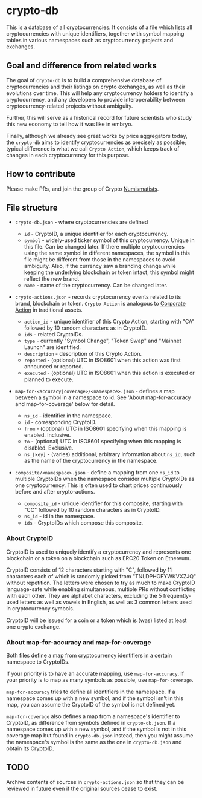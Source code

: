 # crypto-db

This is a database of all cryptocurrencies.
It consists of a file which lists all cryptocurrencies with unique identifiers, together with symbol mapping tables in various namespaces such as cryptocurrency projects and exchanges.

## Goal and difference from related works
The goal of `crypto-db` is to build a comprehensive database of cryptocurrencies and their listings on crypto exchanges, as well as their evolutions over time.
This will help any cryptocurrency holders to identify a cryptocurrency, and any developers to provide interoperability between cryptocurrency-related projects without ambiguity. 

Further, this will serve as a historical record for future scientists who study this new economy to tell how it was like in embryo.

Finally, although we already see great works by price aggregators today, the `crypto-db` aims to identify cryptocurrencies as precisely as possible; typical difference is what we call `Crypto Action`, which keeps track of changes in each cryptocurrency for this purpose. 


## How to contribute

Please make PRs, and join the group of Crypto [Numismatists](https://en.wikipedia.org/wiki/Numismatist_(specialist)).

## File structure

- `crypto-db.json` - where cryptocurrencies are defined
    - `id` - CryptoID, a unique identifier for each cryptocurrency.
    - `symbol` - widely-used ticker symbol of this cryptocurrency. Unique in this file. Can be changed later. If there multiple cryptocurrencies using the same symbol in different namespaces, the symbol in this file might be different from those in the namespaces to avoid ambiguity. Also, if the currency saw a branding change while keeping the underlying blockchain or token intact, this symbol might reflect the new brand. 
    - `name` - name of the cryptocurrency. Can be changed later.

- `crypto-actions.json` - records cryptocurrency events related to its brand, blockchain or token. `Crypto Action` is analogous to [Corporate Action](https://en.wikipedia.org/wiki/Corporate_action) in traditional assets.
   - `action_id` - unique identifier of this Crypto Action, starting with "CA" followed by 10 random characters as in CryptoID.
   - `ids` - related CryptoIDs.
   - `type` - currently "Symbol Change", "Token Swap" and "Mainnet Launch" are identified.
   - `description` - description of this Crypto Action.
   - `reported` - (optional) UTC in ISO8601 when this action was first announced or reported.
   - `executed` - (optional) UTC in ISO8601 when this action is executed or planned to execute.

- `map-for-<accuracy|coverage>/<namespace>.json` - defines a map between a symbol in a namespace to id. See 'About map-for-accuracy and map-for-coverage' below for detail.
   - `ns_id` - identifier in the namespace.
   - `id` - corresponding CryptoID.
   - `from` - (optional) UTC in ISO8601 specifying when this mapping is enabled. Inclusive.
   - `to` - (optional) UTC in ISO8601 specifying when this mapping is disabled. Exclusive.
   - `ns_[key]` - (varies) additional, arbitrary information about `ns_id`, such as the name of the cryptocurrency in the namespace.

- `composite/<namespace>.json` - define a mapping from one `ns_id` to multiple CryptoIDs when the namespace consider multiple CryptoIDs as one cryptocurrency. This is often used to chart prices continuously before and after crypto-actions.
  - `composite_id` - unique identifier for this composite, starting with "CC" followed by 10 random characters as in CryptoID.
  - `ns_id` - id in the namespace.
  - `ids` - CryptoIDs which compose this composite.

### About CryptoID
CryptoID is used to uniquely identify a cryptocurrency and represents one blockchain or a token on a blockchain such as ERC20 Token on Ethereum.

CryptoID consists of 12 characters starting with "C", followed by 11 characters each of which is randomly picked from "TNLDPHGFYWKVXZJQ" without repetition. The letters were chosen to try as much to make CryptoID language-safe while enabling simultaneous, multiple PRs without conflicting with each other. They are alphabet characters, excluding the 5 frequently-used letters as well as vowels in English, as well as 3 common letters used in cryptocurrency symbols.

CryptoID will be issued for a coin or a token which is (was) listed at least one crypto exchange. 

### About map-for-accuracy and map-for-coverage
Both files define a map from cryptocurrency identifiers in a certain namespace to CryptoIDs.

If your priority is to have an accurate mapping, use `map-for-accuracy`. If your priority is to map as many symbols as possible, use `map-for-coverage`.

`map-for-accuracy` tries to define all identifiers in the namespace. If a namespace comes up with a new symbol, and if the symbol isn't in this map, you can assume the CryptoID of the symbol is not defined yet.

`map-for-coverage` also defines a map from a namespace's identifier to CryptoID, as difference from symbols defined in `crypto-db.json`. If a namespace comes up with a new symbol, and if the symbol is not in this coverage map but found in `crypto-db.json` instead, then you might assume the namespace's symbol is the same as the one in `crypto-db.json` and obtain its CryptoID.

## TODO
Archive contents of sources in `crypto-actions.json` so that they can be reviewed in future even if the original sources cease to exist.